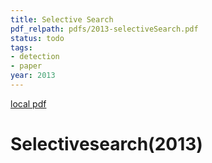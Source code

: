 ```yaml
---
title: Selective Search
pdf_relpath: pdfs/2013-selectiveSearch.pdf
status: todo
tags:
- detection
- paper
year: 2013
---
```


[local pdf](../../../pdfs/2013-selectiveSearch.pdf)

# Selectivesearch(2013)

